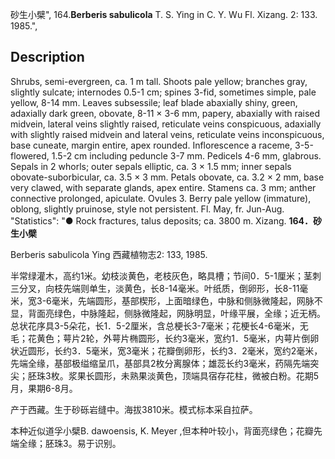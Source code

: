 砂生小檗",
164.**Berberis sabulicola** T. S. Ying in C. Y. Wu Fl. Xizang. 2: 133. 1985.",

## Description
Shrubs, semi-evergreen, ca. 1 m tall. Shoots pale yellow; branches gray, slightly sulcate; internodes 0.5-1 cm; spines 3-fid, sometimes simple, pale yellow, 8-14 mm. Leaves subsessile; leaf blade abaxially shiny, green, adaxially dark green, obovate, 8-11 × 3-6 mm, papery, abaxially with raised midvein, lateral veins slightly raised, reticulate veins conspicuous, adaxially with slightly raised midvein and lateral veins, reticulate veins inconspicuous, base cuneate, margin entire, apex rounded. Inflorescence a raceme, 3-5-flowered, 1.5-2 cm including peduncle 3-7 mm. Pedicels 4-6 mm, glabrous. Sepals in 2 whorls; outer sepals elliptic, ca. 3 × 1.5 mm; inner sepals obovate-suborbicular, ca. 3.5 × 3 mm. Petals obovate, ca. 3.2 × 2 mm, base very clawed, with separate glands, apex entire. Stamens ca. 3 mm; anther connective prolonged, apiculate. Ovules 3. Berry pale yellow (immature), oblong, slightly pruinose, style not persistent. Fl. May, fr. Jun-Aug.
  "Statistics": "● Rock fractures, talus deposits; ca. 3800 m. Xizang.
**164．砂生小檗**

Berberis sabulicola Ying 西藏植物志2: 133, 1985.

半常绿灌木，高约1米。幼枝淡黄色，老枝灰色，略具槽；节间0．5-1厘米；茎刺三分叉，向枝先端则单生，淡黄色，长8-14毫米。叶纸质，倒卵形，长8-11毫米，宽3-6毫米，先端圆形，基部楔形，上面暗绿色，中脉和侧脉微隆起，网脉不显，背面亮绿色，中脉隆起，侧脉微隆起，网脉明显，叶缘平展，全缘；近无柄。总状花序具3-5朵花，长1．5-2厘米，含总梗长3-7毫米；花梗长4-6毫米，无毛；花黄色；萼片2轮，外萼片椭圆形，长约3毫米，宽约1．5毫米，内萼片倒卵状近圆形，长约3．5毫米，宽3毫米；花瓣倒卵形，长约3．2毫米，宽约2毫米，先端全缘，基部极缢缩呈爪，基部具2枚分离腺体；雄蕊长约3毫米，药隔先端突尖；胚珠3枚。浆果长圆形，未熟果淡黄色，顶端具宿存花柱，微被白粉。花期5月，果期6-8月。

产于西藏。生于砂砾岩缝中。海拔3810米。模式标本采自拉萨。

本种近似道孚小檗B. dawoensis, K. Meyer ,但本种叶较小，背面亮绿色；花瓣先端全缘；胚珠3。易于识别。

